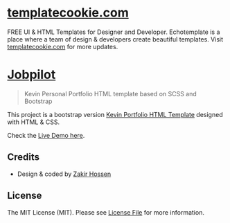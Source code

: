 # [templatecookie.com](https://templatecookie.com)
FREE UI & HTML Templates for Designer and Developer. Echotemplate is a place where a team of design & developers create beautiful templates. Visit [templatecookie.com](https://templatecookie.com) for more updates.

# [Jobpilot](https://kevin-html.vercel.app/)

> Kevin Personal Portfolio HTML template based on SCSS and Bootstrap

This project is a bootstrap version [Kevin Portfolio HTML Template](https://kevin-html.vercel.app/) designed with HTML & CSS.

Check the [Live Demo here](https://kevin-html.vercel.app/).


## Credits
- Design & coded by [Zakir Hossen](https://github.com/devzakir)

## License
The MIT License (MIT). Please see [License File](LICENSE.md) for more information.
